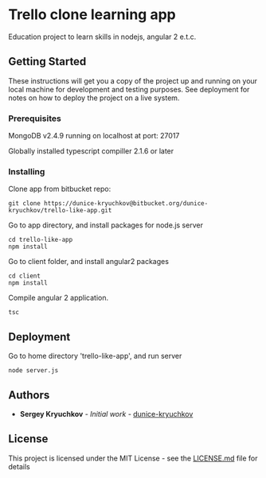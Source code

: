 # Trello clone learning app

Education project to learn skills in nodejs, angular 2 e.t.c.

## Getting Started

These instructions will get you a copy of the project up and running on your local machine for development and testing purposes. See deployment for notes on how to deploy the project on a live system.

### Prerequisites

MongoDB v2.4.9 running on localhost at port: 27017

Globally installed typescript compiller 2.1.6 or later


### Installing

Clone app from bitbucket repo:
```
git clone https://dunice-kryuchkov@bitbucket.org/dunice-kryuchkov/trello-like-app.git
```

Go to app directory, and install packages for node.js server

```
cd trello-like-app
npm install
```

Go to client folder, and install angular2 packages
```
cd client
npm install
```

Compile angular 2 application.

```
tsc
```

## Deployment

Go to home directory 'trello-like-app', and run server
```
node server.js
```


## Authors

* **Sergey Kryuchkov** - *Initial work* - [dunice-kryuchkov](https://bitbucket.org/dunice-kryuchkov/)

## License

This project is licensed under the MIT License - see the [LICENSE.md](LICENSE.md) file for details


